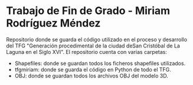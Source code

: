 # Trabajo de Fin de Grado - Miriam Rodríguez Méndez
Repositorio donde se guarda el código utilizado en el proceso y desarrollo del TFG "Generación procedimental de la ciudad deSan Cristóbal de La Laguna en el Siglo XVI".
El repositorio cuenta con varias carpetas:
* Shapefiles: donde se guardan todos los ficheros shapefiles utilizados.
* tfgmiriam: donde se guarda el código en Python de todo el TFG.
* OBJ: donde se guardan todos los archivos OBJ del modelo 3D.

